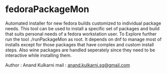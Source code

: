 # fedoraPackageMon
Automated installer for new fedora builds customized to individual package needs. This tool can be used to install a specific set of packages and build that suits personal needs of a fedora workstation user.
To Explore further run the tool ./runPackageMon as root. It depends on dnf to manage most of installs except for those packages that have complex and custom install steps. Also wine packages are handled
seperately since they need to be interactive while installing them.

Author : Anand Kulkarni
mail : anand.kulkarni.sg@gmail.com
